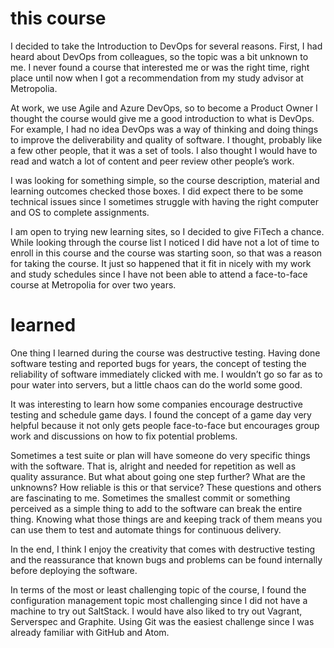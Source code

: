 # this course
I decided to take the Introduction to DevOps for several reasons. First, I had heard about DevOps from colleagues, so the topic was a bit unknown to me. I never found a course that interested me or was the right time, right place until now when I got a recommendation from my study advisor at Metropolia.

At work, we use Agile and Azure DevOps, so to become a Product Owner I thought the course would give me a good introduction to what is DevOps. For example, I had no idea DevOps was a way of thinking and doing things to improve the deliverability and quality of software. I thought, probably like a few other people, that it was a set of tools. I also thought I would have to read and watch a lot of content and peer review other people’s work.

I was looking for something simple, so the course description, material and learning outcomes checked those boxes. I did expect there to be some technical issues since I sometimes struggle with having the right computer and OS to complete assignments.

I am open to trying new learning sites, so I decided to give FiTech a chance. While looking through the course list I noticed I did have not a lot of time to enroll in this course and the course was starting soon, so that was a reason for taking the course. It just so happened that it fit in nicely with my work and study schedules since I have not been able to attend a face-to-face course at Metropolia for over two years.

# learned
One thing I learned during the course was destructive testing. Having done software testing and reported bugs for years, the concept of testing the reliability of software immediately clicked with me. I wouldn’t go so far as to pour water into servers, but a little chaos can do the world some good.

It was interesting to learn how some companies encourage destructive testing and schedule game days. I found the concept of a game day very helpful because it not only gets people face-to-face but encourages group work and discussions on how to fix potential problems.

Sometimes a test suite or plan will have someone do very specific things with the software. That is, alright and needed for repetition as well as quality assurance. But what about going one step further? What are the unknowns? How reliable is this or that service? These questions and others are fascinating to me. Sometimes the smallest commit or something perceived as a simple thing to add to the software can break the entire thing. Knowing what those things are and keeping track of them means you can use them to test and automate things for continuous delivery.

In the end, I think I enjoy the creativity that comes with destructive testing and the reassurance that known bugs and problems can be found internally before deploying the software.

In terms of the most or least challenging topic of the course, I found the configuration management topic most challenging since I did not have a machine to try out SaltStack. I would have also liked to try out Vagrant, Serverspec and Graphite. Using Git was the easiest challenge since I was already familiar with GitHub and Atom.
